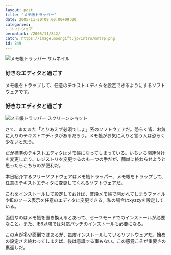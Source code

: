```yaml
---
layout: post
title: "メモ帳トラッパー"
date: 2005-11-20T09:00:00+09:00
categories:
- ソフトウェア
permalink: /2005/11/842/
catch: https://image.moongift.jp/intro/mmtrp.png
id: 849
---
```

 ![メモ帳トラッパー サムネイル](https://image.moongift.jp/intro/mmtrp.s.png "メモ帳トラッパー サムネイル")
  

### 好きなエディタと過ごす
  
メモ帳をトラップして、任意のテキストエディタを設定できるようにするソフトウェアです。  
<!--more-->  

### 好きなエディタと過ごす
  

![メモ帳トラッパー スクリーンショット](https://image.moongift.jp/intro/mmtrp.png "メモ帳トラッパー スクリーンショット")

  

さて、またまた「とりあえず必須でしょ」系のソフトウェアだ。恐らく皆、お気に入りのテキストエディタがあるだろう。メモ帳がお気に入りと言う人は恐らく少ないと思う。

  

だが標準のテキストエディタはメモ帳になってしまっている。いちいち関連付けを変更したり、レジストリを変更するのも一つの手だが、簡単に終わらせようと思ったらこちらのが便利だ。

  

本日紹介するフリーソフトウェアはメモ帳トラッパー、メモ帳をトラップして、任意のテキストエディタに変更してくれるソフトウェアだ。

  

これをインストールして設定しておけば、普段メモ帳で開かれてしまうファイルやIEのソース表示を任意のエディタに変更できる。私の場合はxyzzyを設定している。

  

面倒なのはメモ帳を置き換えるとあって、セーフモードでのインストールが必要なこと。また、IE6以降では対応パッチのインストールも必要になる。

  

この点が多少面倒ではあるが、毎度インストールしているソフトウェアだ。始めの設定さえ終わってしまえば、後は意識する事もない。この感覚こそが重要さの裏返しだ。

